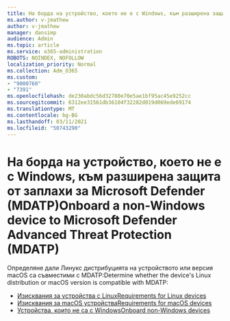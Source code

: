 ```yaml
---
title: На борда на устройство, което не е с Windows, към разширена защита от заплахи за Microsoft Defender (MDATP)
ms.author: v-jmathew
author: v-jmathew
manager: dansimp
audience: Admin
ms.topic: article
ms.service: o365-administration
ROBOTS: NOINDEX, NOFOLLOW
localization_priority: Normal
ms.collection: Adm_O365
ms.custom:
- "9000760"
- "7391"
ms.openlocfilehash: de230abdc56d32780e70e5ae1bf95ac45e9252cc
ms.sourcegitcommit: 6312ee31561db36104f32282d019d069ede69174
ms.translationtype: MT
ms.contentlocale: bg-BG
ms.lasthandoff: 03/11/2021
ms.locfileid: "50743290"
---
```

# <a name="onboard-a-non-windows-device-to-microsoft-defender-advanced-threat-protection-mdatp"></a><span data-ttu-id="731b0-102">На борда на устройство, което не е с Windows, към разширена защита от заплахи за Microsoft Defender (MDATP)</span><span class="sxs-lookup"><span data-stu-id="731b0-102">Onboard a non-Windows device to Microsoft Defender Advanced Threat Protection (MDATP)</span></span>

<span data-ttu-id="731b0-103">Определяне дали Линукс дистрибуцията на устройството или версия macOS са съвместими с MDATP:</span><span class="sxs-lookup"><span data-stu-id="731b0-103">Determine whether the device's Linux distribution or macOS version is compatible with MDATP:</span></span>

- [<span data-ttu-id="731b0-104">Изисквания за устройства с Linux</span><span class="sxs-lookup"><span data-stu-id="731b0-104">Requirements for Linux devices</span></span>](https://go.microsoft.com/fwlink/?linkid=2143462)
- [<span data-ttu-id="731b0-105">Изисквания за macOS устройства</span><span class="sxs-lookup"><span data-stu-id="731b0-105">Requirements for macOS devices</span></span>](https://go.microsoft.com/fwlink/?linkid=2143461)
- [<span data-ttu-id="731b0-106">Устройства, които не са с Windows</span><span class="sxs-lookup"><span data-stu-id="731b0-106">Onboard non-Windows devices</span></span>](https://go.microsoft.com/fwlink/?linkid=2143628)
